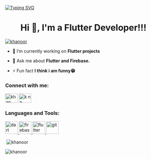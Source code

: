 [![Typing SVG](https://readme-typing-svg.demolab.com?font=Fira+Code&pause=1000&color=F7F7F7&random=false&width=500&lines=Welcome+to+the+Noor+Khan's+Github+Profile)](https://git.io/typing-svg)
<h1 align="center">Hi 👋, I'm a Flutter Developer!!!</h1>
<p align="left"> <a href="https://github.com/ryo-ma/github-profile-trophy"><img src="https://github-profile-trophy.vercel.app/?username=khanoor" alt="khanoor" /></a> </p>

- 🔭 I’m currently working on **Flutter projects**

- 💬 Ask me about **Flutter and Firebase.**

- ⚡ Fun fact **I think i am funny😁**

<h3 align="left">Connect with me:</h3>
<p align="left">
<a href="https://linkedin.com/in/khan noor" target="blank"><img align="center" src="https://raw.githubusercontent.com/rahuldkjain/github-profile-readme-generator/master/src/images/icons/Social/linked-in-alt.svg" alt="khan noor" height="30" width="40" /></a>
<a href="https://www.youtube.com/c/k n a" target="blank"><img align="center" src="https://raw.githubusercontent.com/rahuldkjain/github-profile-readme-generator/master/src/images/icons/Social/youtube.svg" alt="k n a" height="30" width="40" /></a>
</p>

<h3 align="left">Languages and Tools:</h3>
<p align="left"> <a href="https://dart.dev" target="_blank" rel="noreferrer"> <img src="https://www.vectorlogo.zone/logos/dartlang/dartlang-icon.svg" alt="dart" width="40" height="40"/> </a> <a href="https://firebase.google.com/" target="_blank" rel="noreferrer"> <img src="https://www.vectorlogo.zone/logos/firebase/firebase-icon.svg" alt="firebase" width="40" height="40"/> </a> <a href="https://flutter.dev" target="_blank" rel="noreferrer"> <img src="https://www.vectorlogo.zone/logos/flutterio/flutterio-icon.svg" alt="flutter" width="40" height="40"/> </a> <a href="https://git-scm.com/" target="_blank" rel="noreferrer"> <img src="https://www.vectorlogo.zone/logos/git-scm/git-scm-icon.svg" alt="git" width="40" height="40"/> </a> </p>

<p>&nbsp;<img align="center" src="https://github-readme-stats.vercel.app/api?username=khanoor&show_icons=true&locale=en" alt="khanoor" /></p>

<p><img align="center" src="https://github-readme-streak-stats.herokuapp.com/?user=khanoor&" alt="khanoor" /></p>
